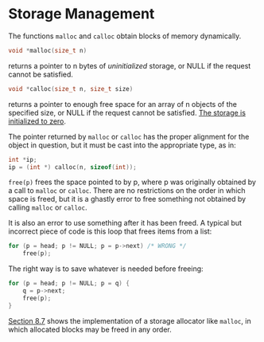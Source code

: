 # Storage Management

The functions `malloc` and `calloc` obtain blocks of memory dynamically.

```c
void *malloc(size_t n)
```

returns a pointer to n bytes of *uninitialized* storage, or NULL if the request cannot be satisfied.

```c
void *calloc(size_t n, size_t size)
```

returns a pointer to enough free space for an array of n objects of the specified size, or NULL if the request cannot be satisfied. <ins>The storage is initialized to zero</ins>.

The pointer returned by `malloc` or `calloc` has the proper alignment for the object in question, but it must be cast into the appropriate type, as in:

```c
int *ip;
ip = (int *) calloc(n, sizeof(int));
```

`free(p)` frees the space pointed to by p, where p was originally obtained by a call to `malloc` or `calloc`. There are no restrictions on the order in which space is freed, but it is a ghastly error to free something not obtained by calling `malloc` or `calloc`.

It is also an error to use something after it has been freed. A typical but incorrect piece of code is this loop that frees items from a list:

```c
for (p = head; p != NULL; p = p->next) /* WRONG */ 
    free(p);
```

The right way is to save whatever is needed before freeing:

```c
for (p = head; p != NULL; p = q) {
    q = p->next;
    free(p);
}
```

[Section 8.7](../Chapter8/8-7.md) shows the implementation of a storage allocator like `malloc`, in which allocated blocks may be freed in any order.
